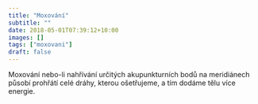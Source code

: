 ```yaml
---
title: "Moxování"
subtitle: ""
date: 2018-05-01T07:39:12+10:00
images: []
tags: ["moxovani"]
draft: false
---
```

Moxování  nebo-li nahřívání  určitých akupunkturních bodů na meridiánech působí prohřátí celé dráhy, kterou ošetřujeme, a tím dodáme tělu více energie.